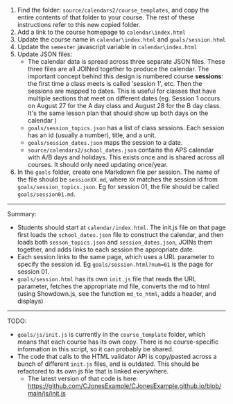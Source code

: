 1. Find the folder: `source/calendars2/course_templates`, and copy the entire contents of that folder to your course. The rest of these instructions refer to this new copied folder.
2. Add a link to the course homepage to `calendar\index.html` 
3. Update the course name in `calendar\index.html` and `goals/session.html`
4. Update the `semester` javascript variable in `calendar\index.html`
5. Update JSON files:
    - The calendar data is spread across three separate JSON files. These three files are all JOINed together to produce the calendar. The important concept behind this design is numbered course **sessions**: the first time a class meets is called 'session 1', etc. Then the sessions are mapped to dates. This is useful for classes that have multiple sections that meet on different dates (eg. Session 1 occurs on August 27 for the A day class and August 28 for the B day class. It's the same lesson plan that should show up both days on the calendar )
    - `goals/session_topics.json` has a list of class sessions. Each session has an id (usually a number), title, and a unit.
    - `goals/session_dates.json` maps the session to a date.
    - `source/calendars2/school_dates.json` contains the APS calendar with A/B days and holidays. This exists once and is shared across all courses. It should only need updating once/year.
6. In the `goals` folder, create one Markdown file per session. The name of the file should be `sessionXX.md`, where `XX` matches the session id from `goals/session_topics.json`. Eg for session 01, the file should be called `goals/session01.md`.

----
Summary:
- Students should start at `calendar/index.html`. The init.js file on that page first loads the `school_dates.json` file to construct the calendar, and then loads both `sesson_topics.json` and `session_dates.json`, JOINs them together, and adds links to each session the appropriate date.
- Each session links to the same page, which uses a URL parameter to specify the session id. Eg `goals/session.html?num=01` is the page for session 01.
- `goals/session.html` has its own `init.js` file that reads the URL parameter, fetches the appropriate md file, converts the md to html (using Showdown.js, see the function `md_to_html`, adds a header, and displays)



----
TODO:
- `goals/js/init.js` is currently in the `course_template` folder, which means that each course has its own copy. There is no course-specific information in this script, so it can probably be shared.
- The code that calls to the HTML validator API is copy/pasted across a bunch of different `init.js` files, and is outdated. This should be refactored to its own js file that is linked everywhere.
    - The latest version of that code is here: https://github.com/CJonesExample/CJonesExample.github.io/blob/main/js/init.js 